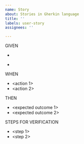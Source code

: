 ```yaml
---
name: Story
about: Stories in Gherkin language
title: ''
labels: user-story
assignees: ''

---
```


GIVEN
* <pre condition 1>
* <pre condition 2>

WHEN
* <action 1>
* <action 2>

THEN
* <expected outcome 1>
* <expected outcome 2>

STEPS FOR VERIFICATION
* <step 1>
* <step 2>
